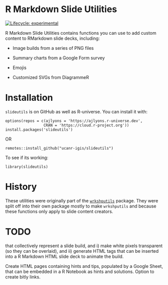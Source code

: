 R Markdown Slide Utilities
================

<!-- README.md is generated from README.Rmd. Edit this file, not that one -->
<!-- badges: start -->

[![Lifecycle:
experimental](https://img.shields.io/badge/lifecycle-experimental-orange.svg)](https://lifecycle.r-lib.org/articles/stages.html#experimental)  
<!-- badges: end -->

R Markdown Slide Utilities contains functions you can use to add custom
content to RMarkdown slide decks, including:

-   Image builds from a series of PNG files

-   Summary charts from a Google Form survey

-   Emojis

-   Customized SVGs from DiagrammeR

  

# Installation

`slideutils` is on GitHub as well as R-universe. You can install it
with:

    options(repos = c(ajlyons = 'https://ajlyons.r-universe.dev',
                     CRAN = 'https://cloud.r-project.org'))
    install.packages('slideutils')

OR

    remotes::install_github("ucanr-igis/slideutils")

  

To see if its working:

    library(slideutils)

# History

These utilities were originally part of the
[`wrkshputils`](https://github.com/ucanr-igis/wrkshputils) package. They
were split off into their own package mostly to make `wrkshputils` and
because these functions only apply to slide content creators.

# TODO

that collectively represent a slide build, and i) make white pixels
transparent (so they can be overlaid), and ii) generate HTML tags that
can be inserted into a R Markdown HTML slide deck to animate the build.

Create HTML pages containing hints and tips, populated by a Google
Sheet, that can be embedded in a R Notebook as hints and solutions.
Option to create bitly links.
